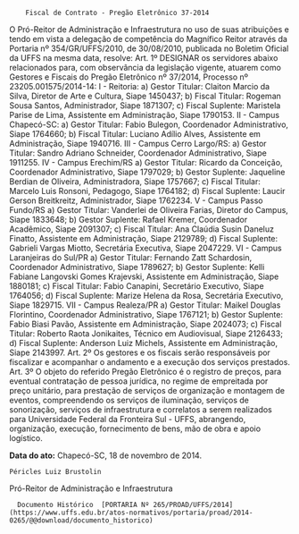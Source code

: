         Fiscal de Contrato - Pregão Eletrônico 37-2014  

O Pró-Reitor de Administração e Infraestrutura no uso de suas atribuições e tendo em vista a delegação de competência do Magnífico Reitor através da Portaria nº 354/GR/UFFS/2010, de 30/08/2010, publicada no Boletim Oficial da UFFS na mesma data, resolve: Art. 1º DESIGNAR os servidores abaixo relacionados para, com observância da legislação vigente, atuarem como Gestores e Fiscais do Pregão Eletrônico nº 37/2014, Processo nº 23205.001575/2014-14: I - Reitoria: a) Gestor Titular: Claiton Marcio da Silva, Diretor de Arte e Cultura, Siape 1450437; b) Fiscal Titular: Rogeman Sousa Santos, Administrador, Siape 1871307; c) Fiscal Suplente: Maristela Parise de Lima, Assistente em Administração, Siape 1790153. II - Campus Chapecó-SC: a) Gestor Titular: Fabio Bulegon, Coordenador Administrativo, Siape 1764660; b) Fiscal Titular: Luciano Adílio Alves, Assistente em Administração, Siape 1940716. III - Campus Cerro Largo/RS: a) Gestor Titular: Sandro Adriano Schneider, Coordenador Administrativo, Siape 1911255. IV - Campus Erechim/RS a) Gestor Titular: Ricardo da Conceição, Coordenador Administrativo, Siape 1797029; b) Gestor Suplente: Jaqueline Berdian de Oliveira, Administradora, Siape 1757667; c) Fiscal Titular: Marcelo Luis Ronsoni, Pedagogo, Siape 1764182; d) Fiscal Suplente: Laucir Gerson Breitkreitz, Administrador, Siape 1762234. V - Campus Passo Fundo/RS a) Gestor Titular: Vanderlei de Oliveira Farias, Diretor do Campus, Siape 1833648; b) Gestor Suplente: Rafael Kremer, Coordenador Acadêmico, Siape 2091307; c) Fiscal Titular: Ana Claúdia Susin Daneluz Finatto, Assistente em Administração, Siape 2129789; d) Fiscal Suplente: Gabrieli Vargas Miotto, Secretária Executiva, Siape 2047229. VI - Campus Laranjeiras do Sul/PR a) Gestor Titular: Fernando Zatt Schardosin, Coordenador Administrativo, Siape 1789627; b) Gestor Suplente: Kelli Fabiane Langovski Gomes Krajevski, Assistente em Administração, Siape 1880181; c) Fiscal Titular: Fabio Canapini, Secretário Executivo, Siape 1764056; d) Fiscal Suplente: Marize Helena da Rosa, Secretária Executivo, Siape 1829715. VII - Campus Realeza/PR a) Gestor Titular: Maikel Douglas Florintino, Coordenador Administrativo, Siape 1767121; b) Gestor Suplente: Fabio Biasi Pavão, Assistente em Administração, Siape 2024073; c) Fiscal Titular: Roberto Raota Jonikaites, Técnico em Audiovisual, Siape 2126433; d) Fiscal Suplente: Anderson Luiz Michels, Assistente em Administração, Siape 2143997. Art. 2º Os gestores e os fiscais serão responsáveis por fiscalizar e acompanhar o andamento e a execução dos serviços prestados. Art. 3º O objeto do referido Pregão Eletrônico é o registro de preços, para eventual contratação de pessoa jurídica, no regime de empreitada por preço unitário, para prestação de serviços de organização e montagem de eventos, compreendendo os serviços de iluminação, serviços de sonorização, serviços de infraestrutura e correlatos a serem realizados para Universidade Federal da Fronteira Sul - UFFS, abrangendo, organização, execução, fornecimento de bens, mão de obra e apoio logístico.

   **Data do ato:** Chapecó-SC, 18 de novembro de 2014.   
 

    Péricles Luiz Brustolin   
 Pró-Reitor de Administração e Infraestrutura 

      Documento Histórico  [PORTARIA Nº 265/PROAD/UFFS/2014](https://www.uffs.edu.br/atos-normativos/portaria/proad/2014-0265/@@download/documento_historico)     
      